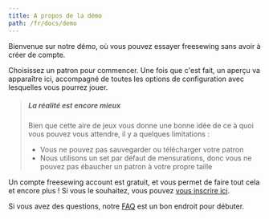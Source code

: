 ```yaml
---
title: A propos de la démo
path: /fr/docs/demo
---
```


Bienvenue sur notre démo, où vous pouvez essayer freesewing sans avoir à créer de compte.

Choisissez un patron pour commencer. Une fois que c'est fait, un aperçu va apparaître ici, accompagné de toutes les 
options de configuration avec lesquelles vous pourrez jouer.

> ##### La réalité est encore mieux
>
> Bien que cette aire de jeux vous donne une bonne idée de ce à quoi vous pouvez vous attendre, il y a quelques limitations :
>
> - Vous ne pouvez pas sauvegarder ou télécharger votre patron
> - Nous utilisons un set par défaut de mensurations, donc vous ne pouvez pas ébaucher un patron à votre propre taille

Un compte freesewing account est gratuit, et vous permet de faire tout cela et encore plus !
Si vous le souhaitez, vous pouvez [vous inscrire ici](/fr/signup).

Si vous avez des questions, notre [FAQ](/fr/docs/faq) est un bon endroit pour débuter.
